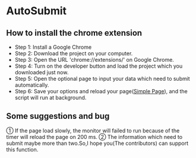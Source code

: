 # AutoSubmit
## How to install the chrome extension
- Step 1:
Install a Google Chrome
- Step 2:
Download the project on your computer.
- Step 3:
Open the URL 'chrome://extensions/' on Google Chrome.
- Step 4:
Turn on the developer button and load the project which you downloaded just now.
- Step 5:
Open the optional page to input your data which need to submit automatically.
- Step 6:
Save your options and reload your page([Simple Page](https://github.com/login)), and the script will run at background.

## Some suggestions and bug
① If the page load slowly, the monitor will failed to run because of the timer will reload the page on 200 ms.
② The information which need to submit maybe more than two.So,I hope you(The contributors) can support this function.
